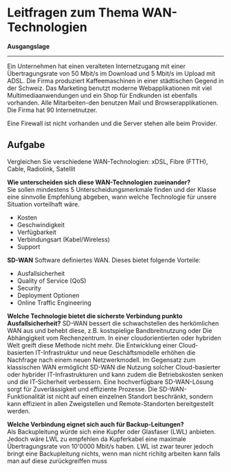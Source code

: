 # Leitfragen zum Thema WAN-Technologien

**Ausgangslage**
***
Ein Unternehmen hat einen veralteten Internetzugang mit einer Übertragungsrate von 50 Mbit/s im Download und 5 Mbit/s im Upload mit ADSL. Die Firma produziert Kaffeemaschinen in einer städtischen Gegend in der Schweiz. Das Marketing benutzt moderne Webapplikationen mit viel Multimediaanwendungen und ein Shop für Endkunden ist ebenfalls vorhanden. Alle Mitarbeiten-den benutzen Mail und Browserapplikationen. Die Firma hat 90 Internetnutzer.

Eine Firewall ist nicht vorhanden und die Server stehen alle beim Provider.

## **Aufgabe**

Vergleichen Sie verschiedene WAN-Technologien:
xDSL,
Fibre (FTTH),
Cable,
Radiolink,
Satellit

**Wie unterscheiden sich diese WAN-Technologien zueinander?** <br>
Sie sollen mindestens 5 Unterscheidungsmerkmale finden und der Klasse eine sinnvolle Empfehlung abgeben, wann welche Technologie für unsere Situation vorteilhaft wäre.
- Kosten
- Geschwindigkeit
- Verfügbarkeit
- Verbindungsart (Kabel/Wireless)
- Support


**SD-WAN**
Software definiertes WAN. 
Dieses bietet folgende Vorteile:
- Ausfallsicherheit
- Quality of Service (QoS)
- Security
- Deployment Optionen
- Online Traffic Engineering

**Welche Technologie bietet die sicherste Verbindung punkto Ausfallsicherheit?** 
SD-WAN bessert die schwachstellen des herkömlichen WAN aus und behebt diese, z.B. kostspielige Bandbreitnutzung oder Die Abhängigkeit vom Rechenzentrum. In einer cloudorientierten oder hybriden Welt greift diese Methode nicht mehr. Die Entwicklung einer Cloud-basierten IT-Infrastruktur und neue Geschäftsmodelle erhöhen die Nachfrage nach einem neuen Netzwerkmodell. Im Gegensatz zum klassischen WAN ermöglicht SD-WAN die Nutzung solcher Cloud-basierter oder hybrider IT-Infrastrukturen und kann zudem die Betriebskosten senken und die IT-Sicherheit verbessern. Eine hochverfügbare SD-WAN-Lösung sorgt für Zuverlässigkeit und effiziente Prozesse. Die SD-WAN-Funktionalität ist nicht auf einen einzelnen Standort beschränkt, sondern kann effizient in allen Zweigstellen und Remote-Standorten bereitgestellt werden.

**Welche Verbindung eignet sich auch für Backup-Leitungen?**<br>
Als Backupleitung würde sich eine Kupfer oder Glasfaser (LWL) anbieten. Jedoch wäre LWL zu empfehlen da Kupferkabel eine maximale Übertragungsrate von 10'0000 Mbit/s haben. LWL ist zwar teurer jedoch bringt eine Backupleitung nichts, wenn man nicht richitg arbeiten kann falls man auf diese zurückgreiffen muss
